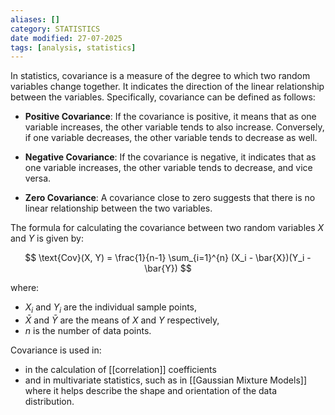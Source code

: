 ```yaml
---
aliases: []
category: STATISTICS
date modified: 27-07-2025
tags: [analysis, statistics]
---
```


In statistics, covariance is a measure of the degree to which two random variables change together. It indicates the direction of the linear relationship between the variables. Specifically, covariance can be defined as follows:

- **Positive Covariance**: If the covariance is positive, it means that as one variable increases, the other variable tends to also increase. Conversely, if one variable decreases, the other variable tends to decrease as well.
  
- **Negative Covariance**: If the covariance is negative, it indicates that as one variable increases, the other variable tends to decrease, and vice versa.

- **Zero Covariance**: A covariance close to zero suggests that there is no linear relationship between the two variables.

The formula for calculating the covariance between two random variables $X$ and $Y$ is given by:

$$
\text{Cov}(X, Y) = \frac{1}{n-1} \sum_{i=1}^{n} (X_i - \bar{X})(Y_i - \bar{Y})
$$

where:
- $X_i$ and $Y_i$ are the individual sample points,
- $\bar{X}$ and $\bar{Y}$ are the means of $X$ and $Y$ respectively,
- $n$ is the number of data points.

Covariance is used in:
- in the calculation of [[correlation]] coefficients 
- and in multivariate statistics, such as in [[Gaussian Mixture Models]] where it helps describe the shape and orientation of the data distribution.